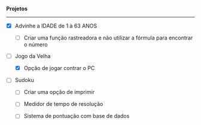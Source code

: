 **Projetos**

---

- [x] Advinhe a IDADE de 1 à 63 ANOS
  - [ ] Criar uma função rastreadora e não utilizar a fórmula para encontrar o número



- [ ] Jogo da Velha
  - [x] Opção de jogar contrar o PC
  
    

- [ ] Sudoku

  - [ ] Criar uma opção de imprimir 
  - [ ] Medidor de tempo de resolução
  - [ ] Sistema de pontuação com base de dados

  

  

  

  

